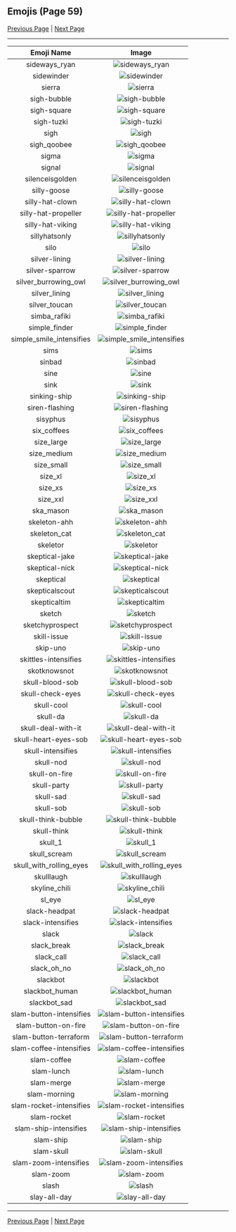 
## Emojis (Page 59)

[Previous Page](/docs/rc/page-s-0058.md)
  | [Next Page](/docs/rc/page-s-0060.md)

<hr />

|Emoji Name|Image|
| :-: | :-: |
|sideways_ryan| ![sideways_ryan](/emojis/rc/sideways_ryan.png)|
|sidewinder| ![sidewinder](/emojis/rc/sidewinder.png)|
|sierra| ![sierra](/emojis/rc/sierra.png)|
|sigh-bubble| ![sigh-bubble](/emojis/rc/sigh-bubble.gif)|
|sigh-square| ![sigh-square](/emojis/rc/sigh-square.png)|
|sigh-tuzki| ![sigh-tuzki](/emojis/rc/sigh-tuzki.gif)|
|sigh| ![sigh](/emojis/rc/sigh.gif)|
|sigh_qoobee| ![sigh_qoobee](/emojis/rc/sigh_qoobee.gif)|
|sigma| ![sigma](/emojis/rc/sigma.png)|
|signal| ![signal](/emojis/rc/signal.png)|
|silenceisgolden| ![silenceisgolden](/emojis/rc/silenceisgolden.jpg)|
|silly-goose| ![silly-goose](/emojis/rc/silly-goose.png)|
|silly-hat-clown| ![silly-hat-clown](/emojis/rc/silly-hat-clown.png)|
|silly-hat-propeller| ![silly-hat-propeller](/emojis/rc/silly-hat-propeller.png)|
|silly-hat-viking| ![silly-hat-viking](/emojis/rc/silly-hat-viking.png)|
|sillyhatsonly| ![sillyhatsonly](/emojis/rc/sillyhatsonly.jpg)|
|silo| ![silo](/emojis/rc/silo.png)|
|silver-lining| ![silver-lining](/emojis/rc/silver-lining.jpg)|
|silver-sparrow| ![silver-sparrow](/emojis/rc/silver-sparrow.png)|
|silver_burrowing_owl| ![silver_burrowing_owl](/emojis/rc/silver_burrowing_owl.png)|
|silver_lining| ![silver_lining](/emojis/rc/silver_lining.png)|
|silver_toucan| ![silver_toucan](/emojis/rc/silver_toucan.jpg)|
|simba_rafiki| ![simba_rafiki](/emojis/rc/simba_rafiki.png)|
|simple_finder| ![simple_finder](/emojis/rc/simple_finder.png)|
|simple_smile_intensifies| ![simple_smile_intensifies](/emojis/rc/simple_smile_intensifies.gif)|
|sims| ![sims](/emojis/rc/sims.png)|
|sinbad| ![sinbad](/emojis/rc/sinbad.jpg)|
|sine| ![sine](/emojis/rc/sine.png)|
|sink| ![sink](/emojis/rc/sink.png)|
|sinking-ship| ![sinking-ship](/emojis/rc/sinking-ship.png)|
|siren-flashing| ![siren-flashing](/emojis/rc/siren-flashing.gif)|
|sisyphus| ![sisyphus](/emojis/rc/sisyphus.gif)|
|six_coffees| ![six_coffees](/emojis/rc/six_coffees.png)|
|size_large| ![size_large](/emojis/rc/size_large.png)|
|size_medium| ![size_medium](/emojis/rc/size_medium.png)|
|size_small| ![size_small](/emojis/rc/size_small.png)|
|size_xl| ![size_xl](/emojis/rc/size_xl.png)|
|size_xs| ![size_xs](/emojis/rc/size_xs.png)|
|size_xxl| ![size_xxl](/emojis/rc/size_xxl.png)|
|ska_mason| ![ska_mason](/emojis/rc/ska_mason.gif)|
|skeleton-ahh| ![skeleton-ahh](/emojis/rc/skeleton-ahh.png)|
|skeleton_cat| ![skeleton_cat](/emojis/rc/skeleton_cat.png)|
|skeletor| ![skeletor](/emojis/rc/skeletor.png)|
|skeptical-jake| ![skeptical-jake](/emojis/rc/skeptical-jake.png)|
|skeptical-nick| ![skeptical-nick](/emojis/rc/skeptical-nick.png)|
|skeptical| ![skeptical](/emojis/rc/skeptical.jpg)|
|skepticalscout| ![skepticalscout](/emojis/rc/skepticalscout.jpg)|
|skepticaltim| ![skepticaltim](/emojis/rc/skepticaltim.jpg)|
|sketch| ![sketch](/emojis/rc/sketch.png)|
|sketchyprospect| ![sketchyprospect](/emojis/rc/sketchyprospect.jpg)|
|skill-issue| ![skill-issue](/emojis/rc/skill-issue.gif)|
|skip-uno| ![skip-uno](/emojis/rc/skip-uno.png)|
|skittles-intensifies| ![skittles-intensifies](/emojis/rc/skittles-intensifies.gif)|
|skotknowsnot| ![skotknowsnot](/emojis/rc/skotknowsnot.png)|
|skull-blood-sob| ![skull-blood-sob](/emojis/rc/skull-blood-sob.png)|
|skull-check-eyes| ![skull-check-eyes](/emojis/rc/skull-check-eyes.png)|
|skull-cool| ![skull-cool](/emojis/rc/skull-cool.png)|
|skull-da| ![skull-da](/emojis/rc/skull-da.png)|
|skull-deal-with-it| ![skull-deal-with-it](/emojis/rc/skull-deal-with-it.gif)|
|skull-heart-eyes-sob| ![skull-heart-eyes-sob](/emojis/rc/skull-heart-eyes-sob.png)|
|skull-intensifies| ![skull-intensifies](/emojis/rc/skull-intensifies.gif)|
|skull-nod| ![skull-nod](/emojis/rc/skull-nod.gif)|
|skull-on-fire| ![skull-on-fire](/emojis/rc/skull-on-fire.gif)|
|skull-party| ![skull-party](/emojis/rc/skull-party.gif)|
|skull-sad| ![skull-sad](/emojis/rc/skull-sad.png)|
|skull-sob| ![skull-sob](/emojis/rc/skull-sob.png)|
|skull-think-bubble| ![skull-think-bubble](/emojis/rc/skull-think-bubble.png)|
|skull-think| ![skull-think](/emojis/rc/skull-think.png)|
|skull_1| ![skull_1](/emojis/rc/skull_1.gif)|
|skull_scream| ![skull_scream](/emojis/rc/skull_scream.png)|
|skull_with_rolling_eyes| ![skull_with_rolling_eyes](/emojis/rc/skull_with_rolling_eyes.png)|
|skulllaugh| ![skulllaugh](/emojis/rc/skulllaugh.png)|
|skyline_chili| ![skyline_chili](/emojis/rc/skyline_chili.png)|
|sl_eye| ![sl_eye](/emojis/rc/sl_eye.gif)|
|slack-headpat| ![slack-headpat](/emojis/rc/slack-headpat.gif)|
|slack-intensifies| ![slack-intensifies](/emojis/rc/slack-intensifies.gif)|
|slack| ![slack](/emojis/rc/slack.png)|
|slack_break| ![slack_break](/emojis/rc/slack_break.png)|
|slack_call| ![slack_call](/emojis/rc/slack_call.png)|
|slack_oh_no| ![slack_oh_no](/emojis/rc/slack_oh_no.png)|
|slackbot| ![slackbot](/emojis/rc/slackbot.png)|
|slackbot_human| ![slackbot_human](/emojis/rc/slackbot_human.png)|
|slackbot_sad| ![slackbot_sad](/emojis/rc/slackbot_sad.jpg)|
|slam-button-intensifies| ![slam-button-intensifies](/emojis/rc/slam-button-intensifies.gif)|
|slam-button-on-fire| ![slam-button-on-fire](/emojis/rc/slam-button-on-fire.gif)|
|slam-button-terraform| ![slam-button-terraform](/emojis/rc/slam-button-terraform.jpg)|
|slam-coffee-intensifies| ![slam-coffee-intensifies](/emojis/rc/slam-coffee-intensifies.gif)|
|slam-coffee| ![slam-coffee](/emojis/rc/slam-coffee.jpg)|
|slam-lunch| ![slam-lunch](/emojis/rc/slam-lunch.jpg)|
|slam-merge| ![slam-merge](/emojis/rc/slam-merge.jpg)|
|slam-morning| ![slam-morning](/emojis/rc/slam-morning.jpg)|
|slam-rocket-intensifies| ![slam-rocket-intensifies](/emojis/rc/slam-rocket-intensifies.gif)|
|slam-rocket| ![slam-rocket](/emojis/rc/slam-rocket.png)|
|slam-ship-intensifies| ![slam-ship-intensifies](/emojis/rc/slam-ship-intensifies.gif)|
|slam-ship| ![slam-ship](/emojis/rc/slam-ship.png)|
|slam-skull| ![slam-skull](/emojis/rc/slam-skull.png)|
|slam-zoom-intensifies| ![slam-zoom-intensifies](/emojis/rc/slam-zoom-intensifies.gif)|
|slam-zoom| ![slam-zoom](/emojis/rc/slam-zoom.png)|
|slash| ![slash](/emojis/rc/slash.gif)|
|slay-all-day| ![slay-all-day](/emojis/rc/slay-all-day.png)|

<hr/>

[Previous Page](/docs/rc/page-s-0058.md)
  | [Next Page](/docs/rc/page-s-0060.md)
